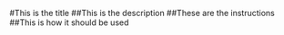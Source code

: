 #This is the title
##This is the description
##These are the instructions
##This is how it should be used